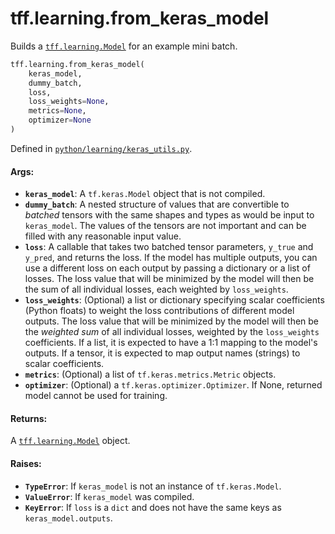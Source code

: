 <div itemscope itemtype="http://developers.google.com/ReferenceObject">
<meta itemprop="name" content="tff.learning.from_keras_model" />
<meta itemprop="path" content="Stable" />
</div>

# tff.learning.from_keras_model

Builds a
<a href="../../tff/learning/Model.md"><code>tff.learning.Model</code></a> for an
example mini batch.

```python
tff.learning.from_keras_model(
    keras_model,
    dummy_batch,
    loss,
    loss_weights=None,
    metrics=None,
    optimizer=None
)
```

Defined in
[`python/learning/keras_utils.py`](http://github.com/tensorflow/federated/tree/master/tensorflow_federated/python/learning/keras_utils.py).

<!-- Placeholder for "Used in" -->

#### Args:

*   <b>`keras_model`</b>: A `tf.keras.Model` object that is not compiled.
*   <b>`dummy_batch`</b>: A nested structure of values that are convertible to
    *batched* tensors with the same shapes and types as would be input to
    `keras_model`. The values of the tensors are not important and can be filled
    with any reasonable input value.
*   <b>`loss`</b>: A callable that takes two batched tensor parameters, `y_true`
    and `y_pred`, and returns the loss. If the model has multiple outputs, you
    can use a different loss on each output by passing a dictionary or a list of
    losses. The loss value that will be minimized by the model will then be the
    sum of all individual losses, each weighted by `loss_weights`.
*   <b>`loss_weights`</b>: (Optional) a list or dictionary specifying scalar
    coefficients (Python floats) to weight the loss contributions of different
    model outputs. The loss value that will be minimized by the model will then
    be the *weighted sum* of all individual losses, weighted by the
    `loss_weights` coefficients. If a list, it is expected to have a 1:1 mapping
    to the model's outputs. If a tensor, it is expected to map output names
    (strings) to scalar coefficients.
*   <b>`metrics`</b>: (Optional) a list of `tf.keras.metrics.Metric` objects.
*   <b>`optimizer`</b>: (Optional) a `tf.keras.optimizer.Optimizer`. If None,
    returned model cannot be used for training.

#### Returns:

A <a href="../../tff/learning/Model.md"><code>tff.learning.Model</code></a>
object.

#### Raises:

*   <b>`TypeError`</b>: If `keras_model` is not an instance of `tf.keras.Model`.
*   <b>`ValueError`</b>: If `keras_model` was compiled.
*   <b>`KeyError`</b>: If `loss` is a `dict` and does not have the same keys as
    `keras_model.outputs`.
